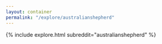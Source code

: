 ```yaml
---
layout: container
permalink: "/explore/australianshepherd"
---
```


<link rel="stylesheet" type="text/css" href="/static/css/explore.css">
{% include explore.html subreddit="australianshepherd" %}
